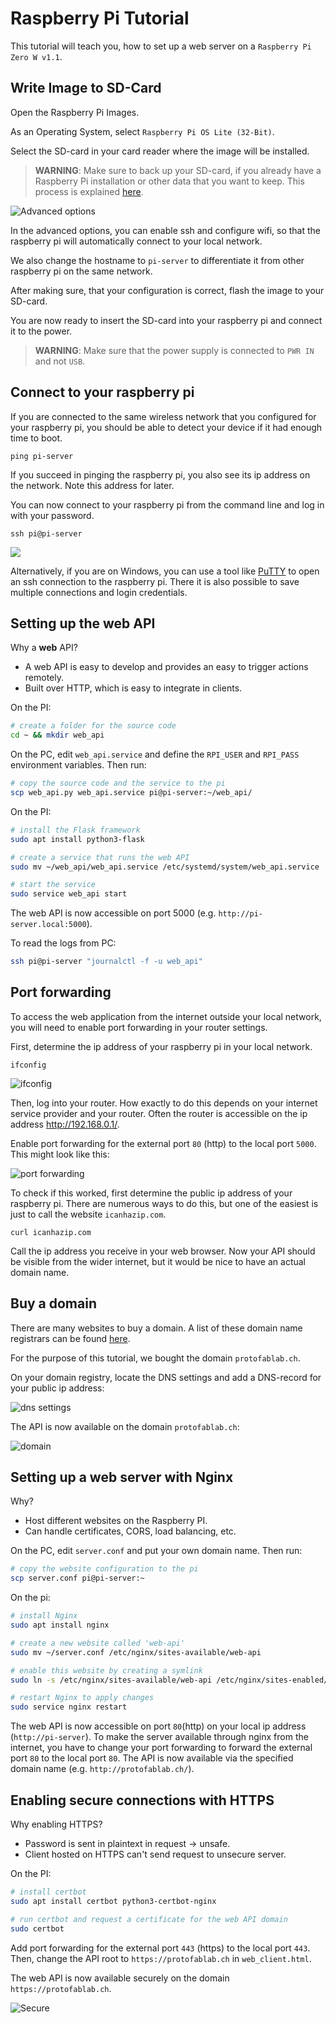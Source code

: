# Raspberry Pi Tutorial

This tutorial will teach you, how to set up a web server on a `Raspberry Pi Zero W v1.1`.

## Write Image to SD-Card

Open the Raspberry Pi Images.

As an Operating System, select `Raspberry Pi OS Lite (32-Bit)`.

Select the SD-card in your card reader where the image will be installed.

> **WARNING**: Make sure to back up your SD-card, if you already have a Raspberry Pi installation or other data that you want to keep. This process is explained [here](https://raspberryexpert.com/how-to-backup-raspberry-pi/).

![Advanced options](images/advanced_options.png)

In the advanced options, you can enable ssh and configure wifi, so that the raspberry pi will automatically connect to your local network.

We also change the hostname to `pi-server` to differentiate it from other raspberry pi on the same network.

After making sure, that your configuration is correct, flash the image to your SD-card.

You are now ready to insert the SD-card into your raspberry pi and connect it to the power.

> **WARNING**: Make sure that the power supply is connected to `PWR IN` and not `USB`.

## Connect to your raspberry pi

If you are connected to the same wireless network that you configured for your raspberry pi, you should be able to detect your device if it had enough time to boot.

    ping pi-server

If you succeed in pinging the raspberry pi, you also see its ip address on the network. Note this address for later.

You can now connect to your raspberry pi from the command line and log in with your password.

    ssh pi@pi-server

![](images/ssh_success.png)

Alternatively, if you are on Windows, you can use a tool like [PuTTY](https://www.putty.org/) to open an ssh connection to the raspberry pi. There it is also possible to save multiple connections and login credentials.

## Setting up the web API

Why a **web** API?

- A web API is easy to develop and provides an easy to trigger actions remotely.
- Built over HTTP, which is easy to integrate in clients.

On the PI:

```sh
# create a folder for the source code
cd ~ && mkdir web_api
```

On the PC, edit `web_api.service` and define the `RPI_USER` and `RPI_PASS` environment variables. Then run:

```sh
# copy the source code and the service to the pi
scp web_api.py web_api.service pi@pi-server:~/web_api/
```

On the PI:

```sh
# install the Flask framework
sudo apt install python3-flask

# create a service that runs the web API
sudo mv ~/web_api/web_api.service /etc/systemd/system/web_api.service

# start the service
sudo service web_api start
```

The web API is now accessible on port 5000 (e.g. `http://pi-server.local:5000`).

To read the logs from PC:

```sh
ssh pi@pi-server "journalctl -f -u web_api"
```

## Port forwarding

To access the web application from the internet outside your local network, you will need to enable port forwarding in your router settings.

First, determine the ip address of your raspberry pi in your local network.

    ifconfig

![ifconfig](images/ifconfig.PNG)

Then, log into your router. How exactly to do this depends on your internet service provider and your router.
Often the router is accessible on the ip address http://192.168.0.1/.

Enable port forwarding for the external port `80` (http) to the local port `5000`. This might look like this:

![port forwarding](images/portforwarding.PNG)

To check if this worked, first determine the public ip address of your raspberry pi. There are numerous ways to do this, but one of the easiest is just to call the website `icanhazip.com`.

    curl icanhazip.com

Call the ip address you receive in your web browser.
Now your API should be visible from the wider internet, but it would be nice to have an actual domain name.

## Buy a domain

There are many websites to buy a domain. A list of these domain name registrars can be found [here](https://domainnamestat.com/statistics/registrar/others).

For the purpose of this tutorial, we bought the domain `protofablab.ch`.

On your domain registry, locate the DNS settings and add a DNS-record for your public ip address:

![dns settings](images/dns.PNG)

The API is now available on the domain `protofablab.ch`:

![domain](images/domain.PNG)

## Setting up a web server with Nginx

Why?

- Host different websites on the Raspberry PI.
- Can handle certificates, CORS, load balancing, etc.

On the PC, edit `server.conf` and put your own domain name. Then run:

```sh
# copy the website configuration to the pi
scp server.conf pi@pi-server:~
```

On the pi:

```sh
# install Nginx
sudo apt install nginx

# create a new website called 'web-api'
sudo mv ~/server.conf /etc/nginx/sites-available/web-api

# enable this website by creating a symlink
sudo ln -s /etc/nginx/sites-available/web-api /etc/nginx/sites-enabled/

# restart Nginx to apply changes
sudo service nginx restart
```

The web API is now accessible on port `80`(http) on your local ip address (`http://pi-server`).
To make the server available through nginx from the internet, you have to change your port forwarding to forward the external port `80` to the local port `80`. The API is now available via the specified domain name (e.g. `http://protofablab.ch/`).

## Enabling secure connections with HTTPS

Why enabling HTTPS?

- Password is sent in plaintext in request -> unsafe.
- Client hosted on HTTPS can't send request to unsecure server.

On the PI:

```sh
# install certbot
sudo apt install certbot python3-certbot-nginx

# run certbot and request a certificate for the web API domain
sudo certbot
```

Add port forwarding for the external port `443` (https) to the local port `443`.
Then, change the API root to `https://protofablab.ch` in `web_client.html`.

The web API is now available securely on the domain `https://protofablab.ch`.

![Secure](images/ssl.png)
